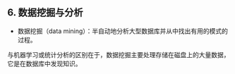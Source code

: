 
## 6. 数据挖掘与分析 ##

* 数据挖掘（data mining）：半自动地分析大型数据库并从中找出有用的模式的过程。

与机器学习或统计分析的区别在于，数据挖掘主要处理存储在磁盘上的大量数据，它是在数据库中发现知识。